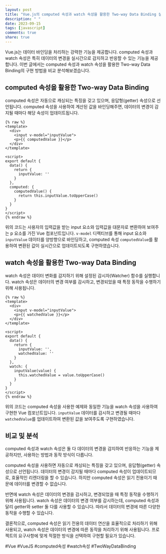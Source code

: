 ```yaml
---
layout: post
title: "Vue.js의 computed 속성과 watch 속성을 활용한 Two-way Data Binding 실시간 감지 구현 방법 비교 분석하기"
description: " "
date: 2023-09-15
tags: [javascript]
comments: true
share: true
---
```


Vue.js는 데이터 바인딩을 처리하는 강력한 기능을 제공합니다. computed 속성과 watch 속성은 특히 데이터의 변경을 실시간으로 감지하고 반응할 수 있는 기능을 제공합니다. 이번 글에서는 computed 속성과 watch 속성을 활용한 Two-way Data Binding의 구현 방법을 비교 분석해보겠습니다.

## computed 속성을 활용한 Two-way Data Binding

computed 속성은 자동으로 캐싱되는 특징을 갖고 있으며, 응답형(getter) 속성으로 선언됩니다. computed 속성을 사용하여 계산된 값을 바인딩해주면, 데이터의 변경이 감지될 때마다 해당 속성이 업데이트됩니다.

```vue
{% raw %}
<template>
  <div>
    <input v-model="inputValue">
    <p>{{ computedValue }}</p>
  </div>
</template>

<script>
export default {
  data() {
    return {
      inputValue: ''
    }
  },
  computed: {
    computedValue() {
      return this.inputValue.toUpperCase()
    }
  }
}
</script>
{% endraw %}
```

위의 코드는 사용자의 입력값을 받는 input 요소와 입력값을 대문자로 변환하여 보여주는 p 요소를 가진 Vue 컴포넌트입니다. `v-model` 디렉티브를 통해 input 요소와 `inputValue` 데이터를 양방향으로 바인딩하고, computed 속성 `computedValue`를 활용하여 변환된 값이 실시간으로 업데이트되도록 구현하였습니다.

## watch 속성을 활용한 Two-way Data Binding

watch 속성은 데이터 변화를 감지하기 위해 설정된 감시자(Watcher) 함수를 실행합니다. watch 속성은 데이터의 변경 여부를 감시하고, 변경되었을 때 특정 동작을 수행하기 위해 사용됩니다.

```vue
{% raw %}
<template>
  <div>
    <input v-model="inputValue">
    <p>{{ watchedValue }}</p>
  </div>
</template>

<script>
export default {
  data() {
    return {
      inputValue: '',
      watchedValue: ''
    }
  },
  watch: {
    inputValue(value) {
      this.watchedValue = value.toUpperCase()
    }
  }
}
</script>
{% endraw %}
```

위의 코드는 computed 속성을 사용한 예제와 동일한 기능을 watch 속성을 사용하여 구현한 Vue 컴포넌트입니다. `inputValue` 데이터를 감시하고 변경될 때마다 `watchedValue`를 업데이트하여 변환된 값을 보여주도록 구현하였습니다.

## 비교 및 분석

computed 속성과 watch 속성은 둘 다 데이터의 변경을 감지하여 반응하는 기능을 제공하지만, 사용하는 방법과 동작 방식이 다릅니다.

computed 속성을 사용하면 자동으로 캐싱되는 특징을 갖고 있으며, 응답형(getter) 속성으로 선언됩니다. 데이터의 변경이 감지될 때마다 computed 속성이 업데이트되므로, 효율적인 리렌더링을 할 수 있습니다. 하지만 computed 속성은 읽기 전용이기 때문에 데이터를 변경할 수 없습니다.

반면에 watch 속성은 데이터의 변경을 감시하고, 변경되었을 때 특정 동작을 수행하기 위해 사용됩니다. watch 속성은 데이터의 변경 여부를 감시하는데, computed 속성과 달리 getter와 setter 둘 다를 사용할 수 있습니다. 따라서 데이터의 변경에 따른 다양한 동작을 수행할 수 있습니다.

결론적으로, computed 속성은 읽기 전용의 데이터 연산을 효율적으로 처리하기 위해 사용되고, watch 속성은 데이터의 변경에 따른 동작을 처리하기 위해 사용됩니다. 프로젝트의 요구사항에 맞게 적절한 방식을 선택하여 구현할 필요가 있습니다.

#Vue #VueJS #computed속성 #watch속성 #TwoWayDataBinding
